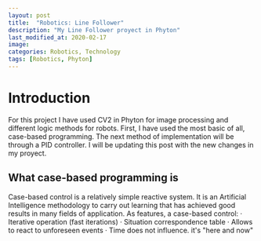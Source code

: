 ```yaml
---
layout: post
title:  "Robotics: Line Follower"
description: "My Line Follower proyect in Phyton"
last_modified_at: 2020-02-17
image:
categories: Robotics, Technology
tags: [Robotics, Phyton]
---
```

# Introduction

For this project I have used CV2 in Phyton for image processing and different logic methods for robots. First, I have used the most basic of all, case-based programming. The next method of implementation will be through a PID controller. I will be updating this post with the new changes in my proyect.

## What case-based programming is

Case-based control is a relatively simple reactive system. It is an Artificial Intelligence methodology to carry out learning that has achieved good results in many fields of application. As features, a case-based control:
    · Iterative operation (fast iterations)
    · Situation correspondence table
    · Allows to react to unforeseen events
    · Time does not influence. it's "here and now"
    

